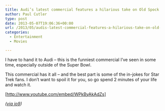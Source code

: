 ```yaml
---
title: Audi’s latest commercial features a hilarious take on Old Spock vs. New Spock
author: Paul Cutler
type: post
date: 2013-05-07T19:06:36+00:00
url: /2013/05/audis-latest-commercial-features-a-hilarious-take-on-old-spock-vs-new-spock/
categories:
  - Entertainment
  - Movies

---
```

I have to hand it to Audi &#8211; this is the funniest commercial I&#8217;ve seen in some time, especially outside of the Super Bowl.

This commercial has it all &#8211; and the best part is some of the in-jokes for Star Trek fans. I don&#8217;t want to spoil it for you, so go spend 2 minutes of your life and watch it.

[http://www.youtube.com/embed/WPkByAkAdZs]

_([via io9][1])_

 [1]: http://io9.com/old-spock-battles-new-spock-in-the-greatest-car-commerc-493836696